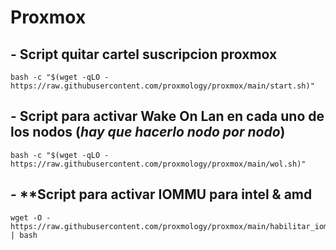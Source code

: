 # Proxmox

## - **Script quitar cartel suscripcion proxmox**

```
bash -c "$(wget -qLO - https://raw.githubusercontent.com/proxmology/proxmox/main/start.sh)"
```

## - **Script para activar Wake On Lan en cada uno de los nodos (*hay que hacerlo nodo por nodo*)**

```
bash -c "$(wget -qLO - https://raw.githubusercontent.com/proxmology/proxmox/main/wol.sh)"

```

## - **Script para activar IOMMU para intel & amd

```
wget -O - https://raw.githubusercontent.com/proxmology/proxmox/main/habilitar_iommu.sh | bash

```
